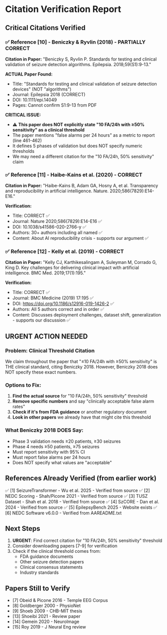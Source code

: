 # Citation Verification Report

## Critical Citations Verified

### ✅ Reference [10] - Beniczky & Ryvlin (2018) - PARTIALLY CORRECT
**Citation in Paper:** "Beniczky S, Ryvlin P. Standards for testing and clinical validation of seizure detection algorithms. Epilepsia. 2018;59(S1):9-13."

**ACTUAL Paper Found:**
- Title: "Standards for testing and clinical validation of seizure detection devices" (NOT "algorithms")
- Journal: Epilepsia 2018 (CORRECT)
- DOI: 10.1111/epi.14049
- Pages: Cannot confirm S1:9-13 from PDF

**CRITICAL ISSUE:**
- ⚠️ **This paper does NOT explicitly state "10 FA/24h with ≥50% sensitivity" as a clinical threshold**
- The paper mentions "false alarms per 24 hours" as a metric to report (line 461-462)
- It defines 5 phases of validation but does NOT specify numeric thresholds
- We may need a different citation for the "10 FA/24h, 50% sensitivity" claim

### ✅ Reference [11] - Haibe-Kains et al. (2020) - CORRECT
**Citation in Paper:** "Haibe-Kains B, Adam GA, Hosny A, et al. Transparency and reproducibility in artificial intelligence. Nature. 2020;586(7829):E14-E16."

**Verification:**
- Title: CORRECT ✅
- Journal: Nature 2020;586(7829):E14-E16 ✅
- DOI: 10.1038/s41586-020-2766-y ✅
- Authors: 30+ authors including all named ✅
- Content: About AI reproducibility crisis - supports our argument ✅

### ✅ Reference [12] - Kelly et al. (2019) - CORRECT
**Citation in Paper:** "Kelly CJ, Karthikesalingam A, Suleyman M, Corrado G, King D. Key challenges for delivering clinical impact with artificial intelligence. BMC Med. 2019;17(1):195."

**Verification:**
- Title: CORRECT ✅
- Journal: BMC Medicine (2019) 17:195 ✅
- DOI: https://doi.org/10.1186/s12916-019-1426-2 ✅
- Authors: All 5 authors correct and in order ✅
- Content: Discusses deployment challenges, dataset shift, generalization - supports our discussion ✅

## URGENT ACTION NEEDED

### Problem: Clinical Threshold Citation
We claim throughout the paper that "≤10 FA/24h with ≥50% sensitivity" is THE clinical standard, citing Beniczky 2018. However, Beniczky 2018 does NOT specify these exact numbers.

### Options to Fix:
1. **Find the actual source** for "10 FA/24h, 50% sensitivity" threshold
2. **Remove specific numbers** and say "clinically acceptable false alarm rates"
3. **Check if it's from FDA guidance** or another regulatory document
4. **Look in other papers** we already have that might cite this threshold

### What Beniczky 2018 DOES Say:
- Phase 3 validation needs ≥20 patients, ≥30 seizures
- Phase 4 needs ≥50 patients, ≥75 seizures
- Must report sensitivity with 95% CI
- Must report false alarms per 24 hours
- Does NOT specify what values are "acceptable"

## References Already Verified (from earlier work)
✅ [1] SeizureTransformer - Wu et al. 2025 - Verified from source
✅ [2] NEDC Scoring - Shah/Picone 2021 - Verified from source
✅ [3] TUSZ Dataset - Shah et al. 2018 - Verified from source
✅ [4] SzCORE - Dan et al. 2024 - Verified from source
✅ [5] EpilepsyBench 2025 - Website exists
✅ [6] NEDC Software v6.0.0 - Verified from AAREADME.txt

## Next Steps
1. **URGENT**: Find correct citation for "10 FA/24h, 50% sensitivity" threshold
2. Consider downloading papers [7-9] for verification
3. Check if the clinical threshold comes from:
   - FDA guidance documents
   - Other seizure detection papers
   - Clinical consensus statements
   - Industry standards

## Papers Still to Verify
- [7] Obeid & Picone 2016 - Temple EEG Corpus
- [8] Goldberger 2000 - PhysioNet
- [9] Shoeb 2009 - CHB-MIT thesis
- [13] Shoeibi 2021 - Review paper
- [14] Gemein 2020 - NeuroImage
- [15] Roy 2019 - J Neural Eng review